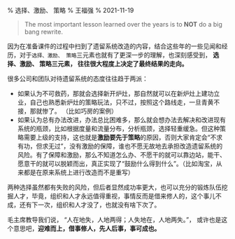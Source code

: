 % 选择、激励、 策略
% 王福强
% 2021-11-19

> The most important lesson learned over the years is to **NOT** do a big bang rewrite.

因为在准备课件的过程中扫到了遗留系统改造的内容，结合这些年的一些见闻和经历，对于`选择、激励、 策略`三元素也就有了更深一步的理解，也深刻感受到， **选择、激励、 策略三元素， 往往很大程度上决定了最终结果的走向。**

很多公司和团队对待遗留系统的态度往往趋于两派：

- 如果认为不可救药，那就会选择新开炉灶，那自然就可以在新炉灶上建功立业，自己也熟悉新炉灶的策略玩法，只不过，按照这个路线走，一旦青黄不接，那就惨了。 （比如巧房的案例）
- 如果认为总有办法改进，办法总比困难多，那么就会想办法去解决和改进现有系统的瓶颈，比如根据度量和流量分布，分析瓶颈，选择轻重缓急。但这种策略需要上级的支持，这也就是**激励要先于策略**的原因，否则大家肯定会“不求有功，但求无过”，没有激励的保障，谁也不愿无故地去承担改造遗留系统的风险。有了保障和激励，那么不知道怎么办、不愿干的就可以靠边站，能干、愿意干的就可以脱颖而出，真正实现了“鼓励什么得到什么”。（比如淘宝，从来都是在原来系统上进行改造而不是重写）

两种选择虽然都有失败的风险，但后者显然成功率更大，也可以充分的锻炼队伍挖掘人才，毕竟，组织和人才永远值得重视，事情反而是借来修人的，这个事儿不成，还有下一次，组织和人才没了，也就没有啥下次了。

毛主席教导我们说， “人在地失，人地两得；人失地在，人地两失。”， 或许也是这个意思吧，**迎难而上，借事修人，先人后事，事可成也。**

